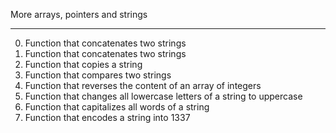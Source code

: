 More arrays, pointers and strings

*********************************

0. Function that concatenates two strings
1. Function that concatenates two strings
2. Function that copies a string
3. Function that compares two strings
4. Function that reverses the content of an array of integers
5. Function that changes all lowercase letters of a string to uppercase
6. Function that capitalizes all words of a string
7. Function that encodes a string into 1337
